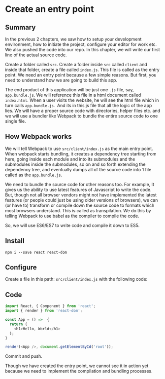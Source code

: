 # Create an entry point

## Summary
In the previous 2 chapters, we saw how to setup your development environment, how to initiate the project, configure your editor for work etc. We also pushed the code into our repo. In this chapter, we will write our first line of the actual source code.

Create a folder called `src`. Create a folder inside `src` called `client` and inside that folder, create a file called `index.js`. This file is called as the entry point. We need an entry point because a few simple reasons. But first, you need to understand how we are going to build this app.

The end product of this application will be just one `.js` file, say, `app.bundle.js`. We will reference this file in a html document called `index.html`. When a user visits the website, he will see the html file which in turn calls `app.bundle.js.` And its in this js file that all the logic of the app lies. We will have a proper source code with directories, helper files etc. and we will use a bundler like Webpack to bundle the entire source code to one single file.

## How Webpack works
We will tell Webpack to use `src/client/index.js` as the main entry point. When webpack starts bundling, it creates a dependency tree starting from here, going inside each module and into its submodules and the submodules inside the submodules, so on and so forth extending the dependency tree, and eventually dumps all of the source code into 1 file called as the `app.bundle.js`.

We need to bundle the source code for other reasons too. For example, It gives us the ability to use latest features of Javascript to write the code. But, though not all browser vendors might not have implemented the latest features (or people could just be using older versions of browsers), we can (or have to) transform or compile down the source code to formats which most browsers understand. This is called as transpilation. We do this by telling Webpack to use babel as the compiler to compile the code.

So, we will use ES6/ES7 to write code and compile it down to ES5.

## Install

```shell
npm i --save react react-dom
```

## Configure

Create a file in this path: `src/client/index.js` with the following code:

## Code

```js
import React, { Component } from 'react';
import { render } from 'react-dom';

const App = () =>  {
  return (
    <h1>Hello, World</h1>
  );
}

render(<App />, document.getElementById('root'));
```

Commit and push.

Though we have created the entry point, we cannot see it in action yet because we need to implement the compilation and bundling processes.
